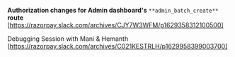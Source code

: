 **Authorization changes for Admin dashboard's** `**admin_batch_create**` **route** [https://razorpay.slack.com/archives/CJY7W3WFM/p1629358312100500]

Debugging Session with Mani & Hemanth
[https://razorpay.slack.com/archives/C021KESTRLH/p1629958399003700]

